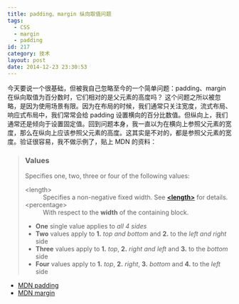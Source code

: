 ```yaml
---
title: padding、margin 纵向取值问题
tags:
  - CSS
  - margin
  - padding
id: 217
category: 技术
layout: post
date: 2014-12-23 23:30:53
---
```


今天要说一个很基础，但被我自己忽略至今的一个简单问题：padding、margin 在纵向取值为百分数时，它们相对的是父元素的高度吗？ 这个问题之所以被忽略，是因为使用场景有限。因为在布局的时候，我们通常只关注宽度，流式布局、响应式布局中，我们常常会给 padding 设置横向的百分比数值。但纵向上，我们通常还是倾向于设置固定值。回到问题本身，我一直以为在横向上参照父元素的宽度，那么在纵向上应该参照父元素的高度。这其实是不对的，都是参照父元素的宽度。验证很容易，我不做示例了，贴上 MDN 的资料：

> ### Values
>
> Specifies one, two, three or four of the following values:
> <dl>
> <dt>&lt;length&gt;</dt>
> <dd>Specifies a non-negative fixed width. See <a href="https://developer.mozilla.org/en-US/docs/Web/CSS/length" target="_blank"><strong>&lt;length&gt;</strong></a> for details.</dd>
> <dt>&lt;percentage&gt;</dt>
> <dd>With respect to the <strong>width</strong> of the containing block.</dd>
> </dl>
>
> * **One** single value applies to _all 4 sides_
> * **Two** values apply to **1.** _top and bottom_ and **2.** to the _left and right_ side
> * **Three** values apply to **1.** _top_, **2.** _right and left_ and **3.** to the _bottom_ side
> * **Four** values apply to **1.** _top_, **2.** _right_, **3.** _bottom_ and **4.** to the _left_ side

* [MDN padding](https://developer.mozilla.org/en-US/docs/Web/CSS/padding "MDN padding")
* [MDN margin](https://developer.mozilla.org/en-US/docs/Web/CSS/margin "MDN margin")
